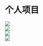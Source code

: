 # 个人项目


<a href="https://github.com/clusternet/clusternet" align="center">
  <img src="https://github-readme-stats.vercel.app/api/pin/?username=clusternet&repo=clusternet&show_owner=true" />
</a>
<br>
<a href="https://github.com/clusternet/kubectl-clusternet">
  <img src="https://github-readme-stats.vercel.app/api/pin/?username=clusternet&repo=kubectl-clusternet&show_owner=true" />
</a>
<br>
<a href="https://github.com/dixudx/yacht">
  <img src="https://github-readme-stats.vercel.app/api/pin/?username=dixudx&repo=yacht&show_owner=true" />
</a>
<br>
<a href="https://github.com/dixudx/rtcclient">
  <img src="https://github-readme-stats.vercel.app/api/pin/?username=dixudx&repo=rtcclient&show_owner=true" />
</a>


